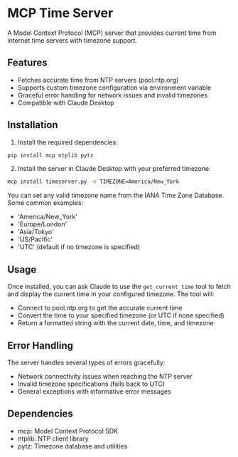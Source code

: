 # MCP Time Server

A Model Context Protocol (MCP) server that provides current time from internet time servers with timezone support.

## Features

- Fetches accurate time from NTP servers (pool.ntp.org)
- Supports custom timezone configuration via environment variable
- Graceful error handling for network issues and invalid timezones
- Compatible with Claude Desktop

## Installation

1. Install the required dependencies:
```bash
pip install mcp ntplib pytz
```

2. Install the server in Claude Desktop with your preferred timezone:
```bash
mcp install timeserver.py -e TIMEZONE=America/New_York
```

You can set any valid timezone name from the IANA Time Zone Database. Some common examples:
- 'America/New_York'
- 'Europe/London'
- 'Asia/Tokyo'
- 'US/Pacific'
- 'UTC' (default if no timezone is specified)

## Usage

Once installed, you can ask Claude to use the `get_current_time` tool to fetch and display the current time in your configured timezone. The tool will:
- Connect to pool.ntp.org to get the accurate current time
- Convert the time to your specified timezone (or UTC if none specified)
- Return a formatted string with the current date, time, and timezone

## Error Handling

The server handles several types of errors gracefully:
- Network connectivity issues when reaching the NTP server
- Invalid timezone specifications (falls back to UTC)
- General exceptions with informative error messages

## Dependencies

- mcp: Model Context Protocol SDK
- ntplib: NTP client library
- pytz: Timezone database and utilities